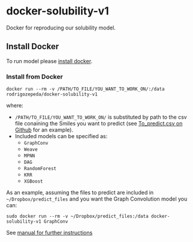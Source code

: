 # docker-solubility-v1
Docker for reproducing our solubility model.

## Install Docker
To run model please [install docker](https://docs.docker.com/install/linux/docker-ce/ubuntu/).

### Install from Docker
```
docker run --rm -v /PATH/TO_FILE/YOU_WANT_TO_WORK_ON/:/data rodrigozepeda/docker-solubility-v1
```
where:

* ``/PATH/TO_FILE/YOU_WANT_TO_WORK_ON/`` is substituted by path to the csv file conaining the Smiles you want to predict (see [To_predict.csv on Github](https://github.com/RodrigoZepeda/docker-solubility-v1/blob/master/predict_files/To_predict.csv) for an example).
* Included models can be specified as:
  + ``GraphConv``
  + ``Weave``
  + ``MPNN``
  + ``DAG``
  + ``RandomForest``
  + ``KRR``
  + ``XGBoost``

As an example, assuming the files to predict are included in ``~/Dropbox/predict_files`` and you want the Graph Convolution model you can:
```
sudo docker run --rm -v ~/Dropbox/predict_files:/data docker-solubility-v1 GraphConv
```

See [manual for further instructions](https://github.com/RodrigoZepeda/docker-solubility-v1/blob/master/Manual.md)  
